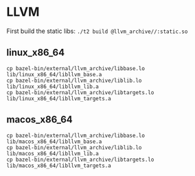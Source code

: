 # LLVM
First build the static libs:
`./t2 build @llvm_archive//:static.so`

## linux_x86_64

```
cp bazel-bin/external/llvm_archive/libbase.lo lib/linux_x86_64/libllvm_base.a
cp bazel-bin/external/llvm_archive/liblib.lo lib/linux_x86_64/libllvm_lib.a
cp bazel-bin/external/llvm_archive/libtargets.lo lib/linux_x86_64/libllvm_targets.a
```

## macos_x86_64

```
cp bazel-bin/external/llvm_archive/libbase.lo lib/macos_x86_64/libllvm_base.a
cp bazel-bin/external/llvm_archive/liblib.lo lib/macos_x86_64/libllvm_lib.a
cp bazel-bin/external/llvm_archive/libtargets.lo lib/macos_x86_64/libllvm_targets.a
```
